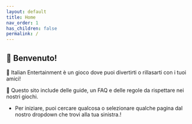 ```yaml
---
layout: default
title: Home
nav_order: 1
has_children: false
permalink: /
---
```


## 👋 Benvenuto!
🌊 Italian Entertainment è un gioco dove puoi divertirti o rillasarti con i tuoi amici! 

🔎 Questo sito include delle guide, un FAQ e delle regole da rispettare nei nostri giochi.
- Per iniziare, puoi cercare qualcosa o selezionare qualche pagina dal nostro dropdown che trovi alla tua sinistra.!
